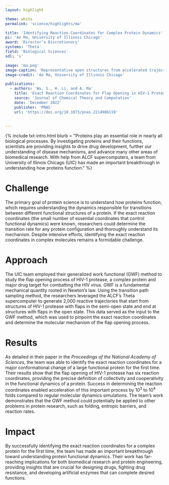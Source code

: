 ```yaml
---
layout: highlight

theme: white
permalink: 'science/highlights/ma'

title: 'Identifying Reaction Coordinates for Complex Protein Dynamics'
pi: 'Ao Ma, University of Illinois Chicago'
award: 'Director’s Discretionary'
systems: 'Theta'
field: 'Biological Sciences'
sdl: 's'

image: 'ma.png' 
image-caption: 'Representative open structures from accelerated trajectories along the identified six reaction coordinates. The reference semi-open structure is colored white and atoms are colored green, red, and blue according to its weight in the reaction coordinates.'
image-credit: 'Ao Ma, University of Illinois Chicago'

publications:
  - authors: 'Wu, S., H. Li, and A. Ma'
    title: 'Exact Reaction Coordinates for Flap Opening in HIV-1 Protease'
    source: 'Journal of Chemical Theory and Computation'
    date: 'December 2022'
    publisher: 'PNAS'
    url: 'https://doi.org/10.1073/pnas.2214906119'
    
    
---
```


{% include txt-intro.html 
    blurb = "Proteins play an essential role in nearly all biological processes. By investigating proteins and their functions, scientists are providing insights to drive drug development, further our understanding of disease mechanisms, and advance many other areas of biomedical research. With help from ALCF supercomputers, a team from University of Illinois Chicago (UIC) has made an important breakthrough in understanding how proteins function."
%}



# Challenge

The primary goal of protein science is to understand how proteins function, which requires understanding the dynamics responsible for transitions between different functional structures of a protein. If the exact reaction coordinates (the small number of essential coordinates that control functional dynamics) were known, researchers could determine the transition rate for any protein configuration and thoroughly understand its mechanism. Despite intensive efforts, identifying the exact reaction coordinates in complex molecules remains a formidable challenge.



# Approach

The UIC team employed their generalized work functional (GWF) method to study the flap opening process of HIV-1 protease, a complex protein and major drug target for combatting the HIV virus. GWF is a fundamental mechanical quantity rooted in Newton’s law. Using the transition path sampling method, the researchers leveraged the ALCF’s Theta supercomputer to generate 2,000 reactive trajectories that start from structures of HIV-1 protease with flaps in the semi-open state and end at structures with flaps in the open state. This data served as the input to the GWF method, which was used to pinpoint the exact reaction coordinates and determine the molecular mechanism of the flap opening process.



# Results

As detailed in their paper in the _Proceedings of the National Academy of Sciences_, the team was able to identify the exact reaction coordinates for a major conformational change of a large functional protein for the first time. Their results show that the flap opening of HIV-1 protease has six reaction coordinates, providing the precise definition of collectivity and cooperativity in the functional dynamics of a protein. Success in determining the reaction coordinates enabled acceleration of this important process by 10<sup>3</sup> to 10<sup>4</sup> folds compared to regular molecular dynamics simulations. The team’s work demonstrates that the GWF method could potentially be applied to other problems in protein research, such as folding, entropic barriers, and reaction rates.



# Impact

By successfully identifying the exact reaction coordinates for a complex protein for the first time, the team has made an important breakthrough toward understanding protein functional dynamics. Their work has far-reaching implications for both biomedical research and protein engineering, providing insights that are crucial for designing drugs, fighting drug resistance, and developing artificial enzymes that can complete desired functions.
